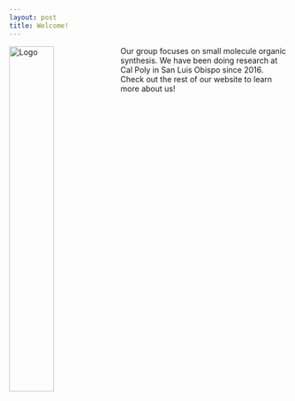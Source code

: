 ```yaml
---
layout: post
title: Welcome!
---
```


<img src="{{site.baseurl}}/images/B-Lab Logo.png" alt="Logo" height="40%" width="40%" style="float: left; margin-top: 0px; margin-left: 10px margin-bottom: 10px" />

Our group focuses on small molecule organic synthesis.  We have been doing research at Cal Poly in San Luis Obispo since 2016.  Check out the rest of our website to learn more about us!
